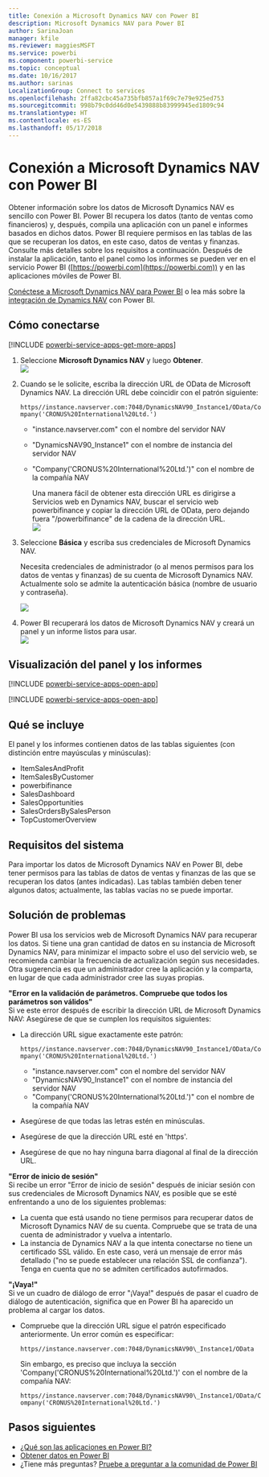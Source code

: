 ```yaml
---
title: Conexión a Microsoft Dynamics NAV con Power BI
description: Microsoft Dynamics NAV para Power BI
author: SarinaJoan
manager: kfile
ms.reviewer: maggiesMSFT
ms.service: powerbi
ms.component: powerbi-service
ms.topic: conceptual
ms.date: 10/16/2017
ms.author: sarinas
LocalizationGroup: Connect to services
ms.openlocfilehash: 2ffa82cbc45a735bfb857a1f69c7e79e925ed753
ms.sourcegitcommit: 998b79c0dd46d0e5439888b83999945ed1809c94
ms.translationtype: HT
ms.contentlocale: es-ES
ms.lasthandoff: 05/17/2018
---
```

# <a name="connect-to-microsoft-dynamics-nav-with-power-bi"></a>Conexión a Microsoft Dynamics NAV con Power BI
Obtener información sobre los datos de Microsoft Dynamics NAV es sencillo con Power BI. Power BI recupera los datos (tanto de ventas como financieros) y, después, compila una aplicación con un panel e informes basados en dichos datos. Power BI requiere permisos en las tablas de las que se recuperan los datos, en este caso, datos de ventas y finanzas. Consulte más detalles sobre los requisitos a continuación. Después de instalar la aplicación, tanto el panel como los informes se pueden ver en el servicio Power BI ([https://powerbi.com](https://powerbi.com)) y en las aplicaciones móviles de Power BI. 

[Conéctese a Microsoft Dynamics NAV para Power BI](https://app.powerbi.com/getdata/services/microsoft-dynamics-nav) o lea más sobre la [integración de Dynamics NAV](https://powerbi.microsoft.com/integrations/microsoft-dynamics-nav) con Power BI.

## <a name="how-to-connect"></a>Cómo conectarse
[!INCLUDE [powerbi-service-apps-get-more-apps](./includes/powerbi-service-apps-get-more-apps.md)]

1. Seleccione **Microsoft Dynamics NAV** y luego **Obtener**.  
   ![](media/service-connect-to-microsoft-dynamics-nav/mdnav.png)
2. Cuando se le solicite, escriba la dirección URL de OData de Microsoft Dynamics NAV. La dirección URL debe coincidir con el patrón siguiente:
   
    `https//instance.navserver.com:7048/DynamicsNAV90_Instance1/OData/Company('CRONUS%20International%20Ltd.')`
   
   * "instance.navserver.com" con el nombre del servidor NAV
   * "DynamicsNAV90\_Instance1" con el nombre de instancia del servidor NAV
   * "Company('CRONUS%20International%20Ltd.')" con el nombre de la compañía NAV
     
     Una manera fácil de obtener esta dirección URL es dirigirse a Servicios web en Dynamics NAV, buscar el servicio web powerbifinance y copiar la dirección URL de OData, pero dejando fuera "/powerbifinance" de la cadena de la dirección URL.  
     ![](media/service-connect-to-microsoft-dynamics-nav/param.png)
3. Seleccione **Básica** y escriba sus credenciales de Microsoft Dynamics NAV.
   
    Necesita credenciales de administrador (o al menos permisos para los datos de ventas y finanzas) de su cuenta de Microsoft Dynamics NAV.  Actualmente solo se admite la autenticación básica (nombre de usuario y contraseña).
   
    ![](media/service-connect-to-microsoft-dynamics-nav/creds.png)
4. Power BI recuperará los datos de Microsoft Dynamics NAV y creará un panel y un informe listos para usar.   
   ![](media/service-connect-to-microsoft-dynamics-nav/dashboard.png)

## <a name="view-the-dashboard-and-reports"></a>Visualización del panel y los informes
[!INCLUDE [powerbi-service-apps-open-app](./includes/powerbi-service-apps-open-app.md)]

[!INCLUDE [powerbi-service-apps-open-app](./includes/powerbi-service-apps-what-now.md)]

## <a name="whats-included"></a>Qué se incluye
El panel y los informes contienen datos de las tablas siguientes (con distinción entre mayúsculas y minúsculas):  

* ItemSalesAndProfit  
* ItemSalesByCustomer  
* powerbifinance  
* SalesDashboard  
* SalesOpportunities  
* SalesOrdersBySalesPerson  
* TopCustomerOverview  

## <a name="system-requirements"></a>Requisitos del sistema
Para importar los datos de Microsoft Dynamics NAV en Power BI, debe tener permisos para las tablas de datos de ventas y finanzas de las que se recuperan los datos (antes indicadas). Las tablas también deben tener algunos datos; actualmente, las tablas vacías no se puede importar.

## <a name="troubleshooting"></a>Solución de problemas
Power BI usa los servicios web de Microsoft Dynamics NAV para recuperar los datos. Si tiene una gran cantidad de datos en su instancia de Microsoft Dynamics NAV, para minimizar el impacto sobre el uso del servicio web, se recomienda cambiar la frecuencia de actualización según sus necesidades. Otra sugerencia es que un administrador cree la aplicación y la comparta, en lugar de que cada administrador cree las suyas propias.

**"Error en la validación de parámetros. Compruebe que todos los parámetros son válidos"**  
Si ve este error después de escribir la dirección URL de Microsoft Dynamics NAV: Asegúrese de que se cumplen los requisitos siguientes:

* La dirección URL sigue exactamente este patrón:
  
    `https//instance.navserver.com:7048/DynamicsNAV90_Instance1/OData/Company('CRONUS%20International%20Ltd.')`
  
  * "instance.navserver.com" con el nombre del servidor NAV
  * "DynamicsNAV90\_Instance1" con el nombre de instancia del servidor NAV
  * "Company('CRONUS%20International%20Ltd.')" con el nombre de la compañía NAV
* Asegúrese de que todas las letras estén en minúsculas.  
* Asegúrese de que la dirección URL esté en 'https'.  
* Asegúrese de que no hay ninguna barra diagonal al final de la dirección URL.

**"Error de inicio de sesión"**  
Si recibe un error "Error de inicio de sesión" después de iniciar sesión con sus credenciales de Microsoft Dynamics NAV, es posible que se esté enfrentando a uno de los siguientes problemas:

* La cuenta que está usando no tiene permisos para recuperar datos de Microsoft Dynamics NAV de su cuenta. Compruebe que se trata de una cuenta de administrador y vuelva a intentarlo.
* La instancia de Dynamics NAV a la que intenta conectarse no tiene un certificado SSL válido. En este caso, verá un mensaje de error más detallado ("no se puede establecer una relación SSL de confianza"). Tenga en cuenta que no se admiten certificados autofirmados.

**"¡Vaya!"**  
Si ve un cuadro de diálogo de error "¡Vaya!" después de pasar el cuadro de diálogo de autenticación, significa que en Power BI ha aparecido un problema al cargar los datos.

* Compruebe que la dirección URL sigue el patrón especificado anteriormente. Un error común es especificar:
  
    `https//instance.navserver.com:7048/DynamicsNAV90\_Instance1/OData`
  
    Sin embargo, es preciso que incluya la sección 'Company('CRONUS%20International%20Ltd.')' con el nombre de la compañía NAV:
  
    `https//instance.navserver.com:7048/DynamicsNAV90\_Instance1/OData/Company('CRONUS%20International%20Ltd.')`

## <a name="next-steps"></a>Pasos siguientes
* [¿Qué son las aplicaciones en Power BI?](service-install-use-apps.md)
* [Obtener datos en Power BI](service-get-data.md)
* ¿Tiene más preguntas? [Pruebe a preguntar a la comunidad de Power BI](http://community.powerbi.com/)

